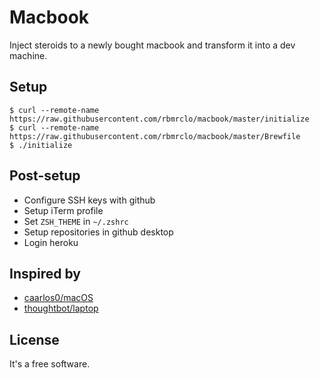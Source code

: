 # Macbook

Inject steroids to a newly bought macbook and transform it into a dev machine.

## Setup

```
$ curl --remote-name https://raw.githubusercontent.com/rbmrclo/macbook/master/initialize
$ curl --remote-name https://raw.githubusercontent.com/rbmrclo/macbook/master/Brewfile
$ ./initialize
```

## Post-setup

- Configure SSH keys with github
- Setup iTerm profile
- Set `ZSH_THEME` in `~/.zshrc`
- Setup repositories in github desktop
- Login heroku

## Inspired by

- [caarlos0/macOS](https://github.com/caarlos0/macOS)
- [thoughtbot/laptop](https://github.com/thoughtbot/laptop)

## License
It's a free software.
